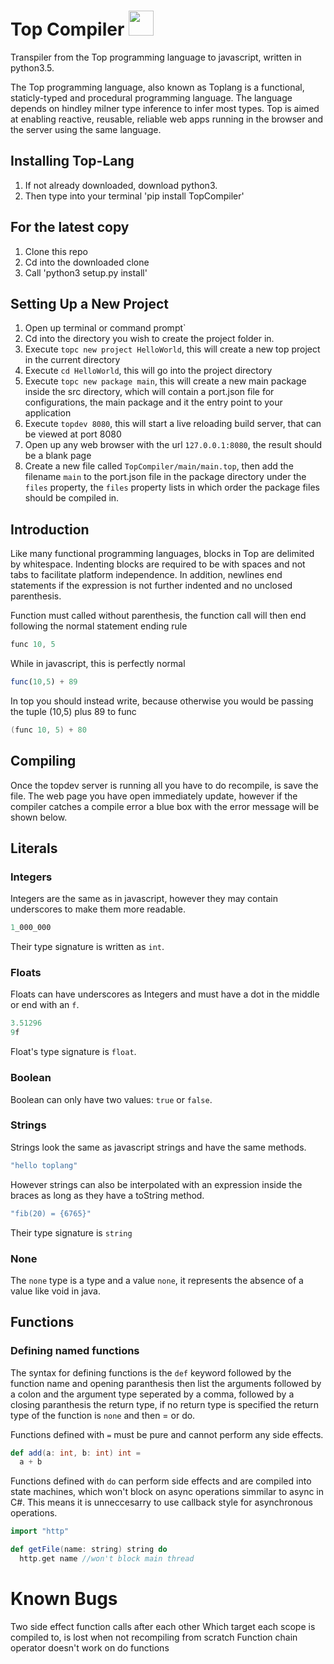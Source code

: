 # Top Compiler <img src="https://github.com/CodeClubLux/TopCompiler/blob/master/arrow.png" width="40" height="40"> 

Transpiler from the Top programming language to javascript, written in python3.5.

The Top programming language, also known as Toplang is a functional, staticly-typed and procedural programming language. The language depends on hindley milner type inference to infer most types. Top is aimed at enabling reactive, reusable, reliable web apps running in the browser and the server using the same language.

## Installing Top-Lang
1. If not already downloaded, download python3.
2. Then type into your terminal 'pip install TopCompiler'

## For the latest copy
1. Clone this repo
2. Cd into the downloaded clone
3. Call 'python3 setup.py install'

## Setting Up a New Project
1. Open up terminal or command prompt`
2. Cd into the directory you wish to create the project folder in.
3. Execute `topc new project HelloWorld`, this will create a new top project in the current directory
4. Execute `cd HelloWorld`, this will go into the project directory
5. Execute `topc new package main`, this will create a new main package inside the src directory, which will contain a port.json file for configurations, the main package and it the entry point to your application
4. Execute `topdev 8080`, this will start a live reloading build server, that can be viewed at port 8080
6. Open up any web browser with the url `127.0.0.1:8080`, the result should be a blank page
7. Create a new file called `TopCompiler/main/main.top`, then add the filename `main` to the port.json file in the package directory under the `files` property, the `files` property lists in which order the package files should be compiled in.

## Introduction
Like many functional programming languages, blocks in Top are delimited by whitespace. Indenting blocks are required to be with spaces and not tabs to facilitate platform independence. In addition, newlines end statements if the expression is not further indented and no unclosed parenthesis.

Function must called without parenthesis, the function call will then end following the normal statement ending rule
```scala
func 10, 5
```

While in javascript, this is perfectly normal
```js
func(10,5) + 89
```
In top you should instead write, because otherwise you would be passing the tuple (10,5) plus 89 to func
```scala
(func 10, 5) + 80
```

## Compiling
Once the topdev server is running all you have to do recompile, is save the file. The web page you have open immediately update, however if the compiler catches a compile error a blue box with the error message will be shown below.

## Literals
### Integers
Integers are the same as in javascript, however they may contain underscores to make them more readable.
```scala
1_000_000
```

Their type signature is written as `int`.

### Floats
Floats can have underscores as Integers and must have a dot in the middle or end with an `f`.
```scala
3.51296
9f
```

Float's type signature is `float`.

### Boolean
Boolean can only have two values: `true` or `false`.

### Strings
Strings look the same as javascript strings and have the same methods.
```scala
"hello toplang"
```

However strings can also be interpolated with an expression inside the braces as long as they have a toString method.
```scala
"fib(20) = {6765}"
```

Their type signature is `string`

### None
The `none` type is a type and a value `none`, it represents the absence of a value like void in java.

## Functions

### Defining named functions

The syntax for defining functions is the `def` keyword followed by the function name and opening paranthesis then list the arguments followed by a colon and the argument type seperated by a comma, followed by a closing paranthesis the return type, if no return type is specified the return type of the function is `none` and then = or do. 

Functions defined with `=` must be pure and cannot perform any side effects.

```scala
def add(a: int, b: int) int =
  a + b
```

Functions defined with `do` can perform side effects and are compiled into state machines, which won't block on async operations simmilar to async in C#. This means it is unneccesarry to use callback style for asynchronous operations. 
```scala
import "http"

def getFile(name: string) string do
  http.get name //won't block main thread
```


# Known Bugs
Two side effect function calls after each other
Which target each scope is compiled to, is lost when not recompiling from scratch
Function chain operator doesn't work on do functions
